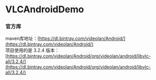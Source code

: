 # VLCAndroidDemo

### 官方库
maven库地址：[https://dl.bintray.com/videolan/Android/](https://dl.bintray.com/videolan/Android/)
<br/>项目使用的是 3.2.4 版本：[https://dl.bintray.com/videolan/Android/org/videolan/android/libvlc-all/3.2.4/](https://dl.bintray.com/videolan/Android/org/videolan/android/libvlc-all/3.2.4/)

